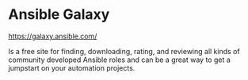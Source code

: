 Ansible Galaxy
===

https://galaxy.ansible.com/

Is a free site for finding, downloading, rating, and reviewing all
kinds of community developed Ansible roles and can be a great way to
get a jumpstart on your automation projects.

